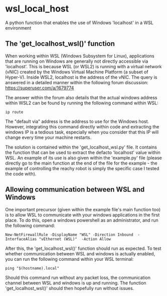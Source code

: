 # wsl_local_host
A python function that enables the use of Windows 'localhost' in a WSL environment

## The 'get_localhost_wsl()' function

When working within WSL (Windows Subsystem for Linux), applications that are running on Windows are generally not directly accessible via 'localhost'. This is because WSL (or WSL2) is running with a virtual network (vNIC) created by the Windows Virtual Machine Platform (a subset of Hyper-V). Inside WSL2, localhost is the address of the vNIC. The query is answered in a detailed manner within the following forum discussion: https://superuser.com/a/1679774

The answer within the forum also details that the actual windows address within WSL2 can be found by running the following command within WSL:
```
ip route
```
The "default via" address is the address to use for the Windows host. However, integrating this command directly within code and extracting the windows IP is a tedious task, especially when you consider that this IP will change every time your machine restarts.

The solution is contained within the 'get_localhost_wsl.py' file. It contains the function that can be used to extract the defacto 'localhost' value within WSL. An example of its use is also given within the 'example.py' file (please directly go to the main function at the end of the file for the example - the example of controlling the reachy robot is simply the specific case I tested the code with).

## Allowing communication between WSL and Windows

One important precursor (given within the example file's main function too) is to allow WSL to communicate with your windows applications in the first place. To do this, open a windows powershell as an administrator, and run the following command:
```
New-NetFirewallRule -DisplayName "WSL" -Direction Inbound  -InterfaceAlias "vEthernet (WSL)"  -Action Allow
```
After this, the 'get_localhost_wsl()' function should run as expected. To test whether communication between WSL and windows is actually enabled, you can run the following command within your WSL terminal:
```
ping "$(hostname).local"
```
Should this command run without any packet loss, the communication channel between WSL and windows is up and running. The function 'get_localhost_wsl()' should then hopefully run without issues.
